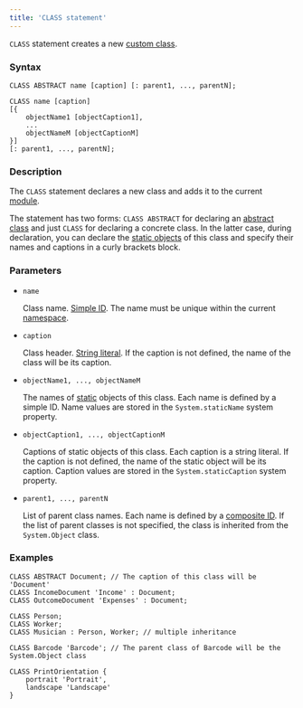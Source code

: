 ```yaml
---
title: 'CLASS statement'
---
```


`CLASS` statement creates a new [custom class](User_classes.md).

### Syntax

    CLASS ABSTRACT name [caption] [: parent1, ..., parentN];
     
    CLASS name [caption] 
    [{
        objectName1 [objectCaption1],
        ...
        objectNameM [objectCaptionM]
    }] 
    [: parent1, ..., parentN];

### Description

The `CLASS` statement declares a new class and adds it to the current [module](Modules.md). 

The statement has two forms:  `CLASS ABSTRACT` for declaring an [abstract class](User_classes.md#abstract) and just `CLASS` for declaring a concrete class. In the latter case, during declaration, you can declare the [static objects](Static_objects.md)  of this class and specify their names and captions in a curly brackets block.   

### Parameters

- `name`

    Class name. [Simple ID](IDs.md#id-broken). The name must be unique within the current [namespace](Naming.md#namespace).

- `caption`

    Class header. [String literal](Literals.md#strliteral-broken). If the caption is not defined, the name of the class will be its caption.  

- `objectName1, ..., objectNameM`

    The names of [static](Static_objects.md) objects of this class. Each name is defined by a simple ID. Name values are stored in the `System.staticName` system property.

- `objectCaption1, ..., objectCaptionM`

    Captions of static objects of this class. Each caption is a string literal. If the caption is not defined, the name of the static object will be its caption. Caption values are stored in the `System.staticCaption` system property.

- `parent1, ..., parentN`

    List of parent class names. Each name is defined by a [composite ID](IDs.md#cid-broken). If the list of parent classes is not specified, the class is inherited from the `System.Object` class.  

### Examples


```lsf
CLASS ABSTRACT Document; // The caption of this class will be 'Document'
CLASS IncomeDocument 'Income' : Document;
CLASS OutcomeDocument 'Expenses' : Document;

CLASS Person;
CLASS Worker;
CLASS Musician : Person, Worker; // multiple inheritance

CLASS Barcode 'Barcode'; // The parent class of Barcode will be the System.Object class

CLASS PrintOrientation {
    portrait 'Portrait',
    landscape 'Landscape'
}
```

